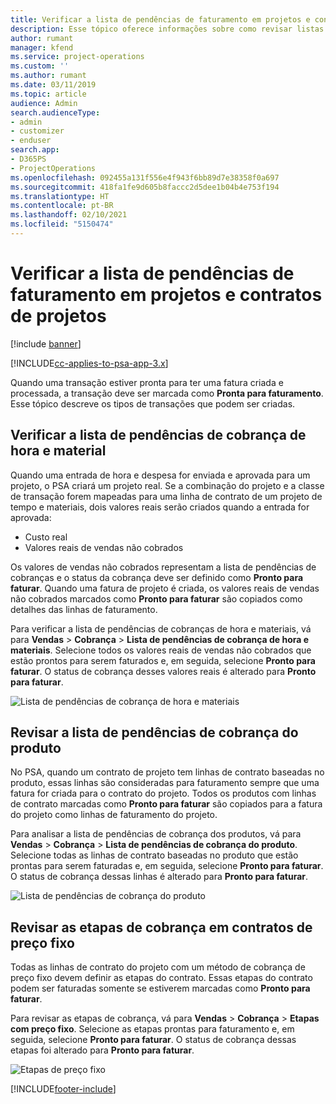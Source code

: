 ```yaml
---
title: Verificar a lista de pendências de faturamento em projetos e contratos de projetos
description: Esse tópico oferece informações sobre como revisar listas de pendências de horas, despesas e produtos, além de marcá-las como prontas para faturamento.
author: rumant
manager: kfend
ms.service: project-operations
ms.custom: ''
ms.author: rumant
ms.date: 03/11/2019
ms.topic: article
audience: Admin
search.audienceType:
- admin
- customizer
- enduser
search.app:
- D365PS
- ProjectOperations
ms.openlocfilehash: 092455a131f556e4f943f6bb89d7e38358f0a697
ms.sourcegitcommit: 418fa1fe9d605b8faccc2d5dee1b04b4e753f194
ms.translationtype: HT
ms.contentlocale: pt-BR
ms.lasthandoff: 02/10/2021
ms.locfileid: "5150474"
---
```

# <a name="review-the-invoicing-backlog-on-projects-and-project-contracts"></a>Verificar a lista de pendências de faturamento em projetos e contratos de projetos

[!include [banner](../includes/psa-now-project-operations.md)]

[!INCLUDE[cc-applies-to-psa-app-3.x](../includes/cc-applies-to-psa-app-3x.md)]

Quando uma transação estiver pronta para ter uma fatura criada e processada, a transação deve ser marcada como **Pronta para faturamento**. Esse tópico descreve os tipos de transações que podem ser criadas.

## <a name="review-the-time-and-material-billing-backlog"></a>Verificar a lista de pendências de cobrança de hora e material

Quando uma entrada de hora e despesa for enviada e aprovada para um projeto, o PSA criará um projeto real. Se a combinação do projeto e a classe de transação forem mapeadas para uma linha de contrato de um projeto de tempo e materiais, dois valores reais serão criados quando a entrada for aprovada:

- Custo real 
- Valores reais de vendas não cobrados

Os valores de vendas não cobrados representam a lista de pendências de cobranças e o status da cobrança deve ser definido como **Pronto para faturar**. Quando uma fatura de projeto é criada, os valores reais de vendas não cobrados marcados como **Pronto para faturar** são copiados como detalhes das linhas de faturamento.

Para verificar a lista de pendências de cobranças de hora e materiais, vá para **Vendas** \> **Cobrança** \> **Lista de pendências de cobrança de hora e materiais**. Selecione todos os valores reais de vendas não cobrados que estão prontos para serem faturados e, em seguida, selecione **Pronto para faturar**. O status de cobrança desses valores reais é alterado para **Pronto para faturar**.

![Lista de pendências de cobrança de hora e materiais](media/TMBacklog.png)

## <a name="review-the-product-billing-backlog"></a>Revisar a lista de pendências de cobrança do produto

No PSA, quando um contrato de projeto tem linhas de contrato baseadas no produto, essas linhas são consideradas para faturamento sempre que uma fatura for criada para o contrato do projeto. Todos os produtos com linhas de contrato marcadas como **Pronto para faturar** são copiados para a fatura do projeto como linhas de faturamento do projeto.

Para analisar a lista de pendências de cobrança dos produtos, vá para **Vendas** \> **Cobrança** \> **Lista de pendências de cobrança do produto**. Selecione todas as linhas de contrato baseadas no produto que estão prontas para serem faturadas e, em seguida, selecione **Pronto para faturar**. O status de cobrança dessas linhas é alterado para **Pronto para faturar**.

![Lista de pendências de cobrança do produto](media/ProductBacklog.png)

## <a name="review-billing-milestones-on-fixed-price-contracts"></a>Revisar as etapas de cobrança em contratos de preço fixo

Todas as linhas de contrato do projeto com um método de cobrança de preço fixo devem definir as etapas do contrato. Essas etapas do contrato podem ser faturadas somente se estiverem marcadas como **Pronto para faturar**. 

Para revisar as etapas de cobrança, vá para **Vendas** \> **Cobrança** \> **Etapas com preço fixo**. Selecione as etapas prontas para faturamento e, em seguida, selecione **Pronto para faturar**. O status de cobrança dessas etapas foi alterado para **Pronto para faturar**.

![Etapas de preço fixo](media/FPBacklog.png)


[!INCLUDE[footer-include](../includes/footer-banner.md)]